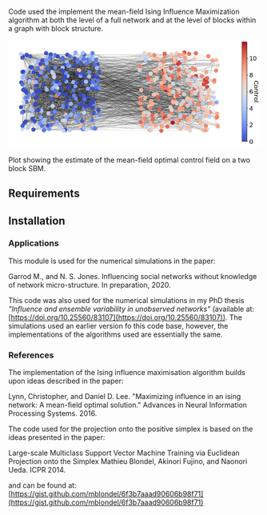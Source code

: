 
Code used the implement the mean-field Ising Influence Maximization algorithm at both the level of a full network and at the level of blocks within a graph with block structure.

![](https://github.com/MGarrod1/ising_block_level_influence/blob/master/example/full_control_on_graph.png)

Plot showing the estimate of the mean-field optimal control field on a two block SBM.

## Requirements

## Installation

### Applications

This module is used for the numerical simulations in the paper:

Garrod M., and N. S. Jones. Influencing social networks without knowledge of
network micro-structure. In preparation, 2020.

This code was also used for the numerical simulations in my PhD thesis *"Influence and ensemble variability in unobserved networks"* (available at: [https://doi.org/10.25560/83107](https://doi.org/10.25560/83107)). The simulations used an earlier version fo this code base, however, the implementations of the algorithms used are essentially the same.

### References

The implementation of the Ising influence maximisation algorithm builds upon ideas described in the paper: 

Lynn, Christopher, and Daniel D. Lee. "Maximizing influence in an ising network: A mean-field optimal solution." Advances in Neural Information Processing Systems. 2016. 

The code used for the projection onto the positive simplex is based on the ideas presented in the paper:

Large-scale Multiclass Support Vector Machine Training via Euclidean Projection onto the Simplex
Mathieu Blondel, Akinori Fujino, and Naonori Ueda.
ICPR 2014.

and can be found at: [https://gist.github.com/mblondel/6f3b7aaad90606b98f71](https://gist.github.com/mblondel/6f3b7aaad90606b98f71)


